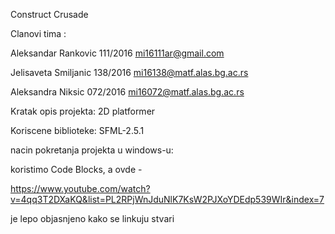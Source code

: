 Construct Crusade

Clanovi tima : 

Aleksandar Rankovic 111/2016 mi16111ar@gmail.com

Jelisaveta Smiljanic 138/2016 mi16138@matf.alas.bg.ac.rs

Aleksandra Niksic 072/2016 mi16072@matf.alas.bg.ac.rs

Kratak opis projekta: 2D platformer

Koriscene biblioteke: SFML-2.5.1

nacin pokretanja projekta u windows-u:

koristimo Code Blocks, a ovde -
  
  https://www.youtube.com/watch?v=4qq3T2DXaKQ&list=PL2RPjWnJduNlK7KsW2PJXoYDEdp539WIr&index=7
        
je lepo objasnjeno kako se linkuju stvari
